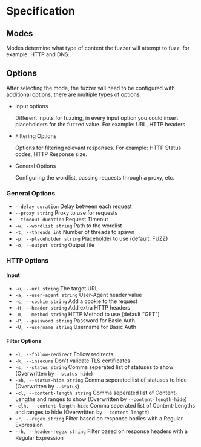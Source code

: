 # Specification

## Modes

Modes determine what type of content the fuzzer will attempt to fuzz, for example: HTTP and DNS.

## Options

After selecting the mode, the fuzzer will need to be configured with additional options, there are multiple types of options:

* Input options

  Different inputs for fuzzing, in every input option you could insert placeholders for the fuzzed value. For example: URL, HTTP headers.

* Filtering Options

  Options for filtering relevant responses. For example: HTTP Status codes, HTTP Response size.

* General Options

  Configuring the wordlist, passing requests through a proxy, etc.

### General Options

* `--delay duration` Delay between each request
* `--proxy string` Proxy to use for requests
* `--timeout duration` Request Timeout
* `-w, --wordlist string` Path to the wordlist
* `-t, --threads int` Number of threads to spawn
* `-p, --placeholder string` Placeholder to use (default: FUZZ)
* `-o, --output string`  Output file

### HTTP Options

#### Input

* `-u, --url string` The target URL
* `-a, --user-agent string` User-Agent header value
* `-c, --cookie string` Add a cookie to the request
* `-H, --header string` Add extra HTTP headers
* `-m, --method string` HTTP Method to use (default "GET")
* `-P, --password string` Password for Basic Auth
* `-U, --username string` Username for Basic Auth

#### Filter Options

* `-l, --follow-redirect` Follow redirects
* `-k, --insecure` Don't validate TLS certificates
* `-s, --status string` Comma seperated list of statuses to show (Overwritten by `--status-hide`)
* `-sh, --status-hide string` Comma seperated list of statuses to hide (Overwritten by `--status`)
* `-cl, --content-length string` Comma seperated list of Content-Lengths and ranges to show (Overwritten by `--content-length-hide`)
* `-clh, --content-length-hide` Comma seperated list of Content-Lengths and ranges to hide (Overwritten by `--content-length`)
* `-r, --regex string` Filter based on response bodies with a Regular Expression
* `-rh, --header-regex string` Filter based on response headers with a Regular Expression
